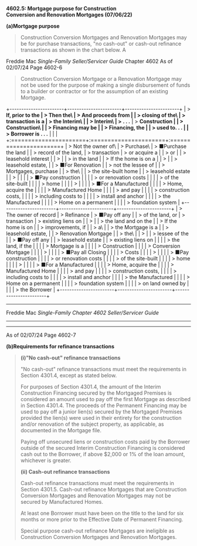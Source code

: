 **4602.5: Mortgage purpose for Construction**\
**Conversion and Renovation Mortgages (07/06/22)**

**(a)Mortgage purpose**

> Construction Conversion Mortgages and Renovation Mortgages may be for
> purchase transactions, "no cash-out" or cash-out refinance
> transactions as shown in the chart below. A

Freddie Mac *Single-Family Seller/Servicer Guide* Chapter 4602 As of
02/07/24 Page 4602-6

> Construction Conversion Mortgage or a Renovation Mortgage may not be
> used for the purpose of making a single disbursement of funds to a
> builder or contractor or for the assumption of an existing Mortgage.

+-----------------------+-----------------------+-----------------------+
| > **If, prior to the  | > **Then the**\       | > **And proceeds from |
| > closing of the**\   | > **transaction is a  | > the Interim**\      |
| > **Interim**\        | > . . .**             | > **Construction      |
| > **Construction**\   |                       | > Financing may be    |
| > **Financing, the    |                       | > used to. . .**      |
| > Borrower is . . .** |                       |                       |
+:======================+:======================+:======================+
| > Not the owner of\   | > Purchase\           | > ■Purchase the land  |
| > record of the land, | > transaction         | > or acquire a        |
| > or                  |                       | > leasehold interest  |
| >                     |                       | > in the land         |
| > If the home is on a |                       | >                     |
| > leasehold estate,   |                       | > ■For Renovation     |
| > not the lessee of   |                       | > Mortgages, purchase |
| > the\                |                       | > the site-built home |
| > leasehold estate    |                       | >                     |
|                       |                       | > ■Pay construction   |
|                       |                       | > or renovation costs |
|                       |                       | > of the site-built   |
|                       |                       | > home                |
|                       |                       | >                     |
|                       |                       | > ■For a Manufactured |
|                       |                       | > Home, acquire the   |
|                       |                       | > Manufactured Home   |
|                       |                       | > and pay             |
|                       |                       | > construction costs, |
|                       |                       | > including costs to  |
|                       |                       | > install and anchor  |
|                       |                       | > the Manufactured    |
|                       |                       | > Home on a permanent |
|                       |                       | > foundation system   |
+-----------------------+-----------------------+-----------------------+
| > The owner of record | > Refinance           | > ■Pay off any        |
| > of the land, or     | > transaction         | > existing liens on   |
| >                     |                       | > the land and on the |
| > If the home is on   |                       | > improvements, if    |
| > a\                  |                       | > the Mortgage is a   |
| > leasehold estate,   |                       | > Renovation Mortgage |
| > the\                |                       | >                     |
| > lessee of the       |                       | > ■Pay off any        |
| > leasehold estate    |                       | > existing liens on   |
|                       |                       | > the land, if the    |
|                       |                       | > Mortgage is a       |
|                       |                       | > Construction        |
|                       |                       | > Conversion Mortgage |
|                       |                       | >                     |
|                       |                       | > ■Pay all Closing    |
|                       |                       | > Costs               |
|                       |                       | >                     |
|                       |                       | > ■Pay construction   |
|                       |                       | > or renovation costs |
|                       |                       | > of the site-built   |
|                       |                       | > home                |
|                       |                       | >                     |
|                       |                       | > ■For a Manufactured |
|                       |                       | > Home, acquire the   |
|                       |                       | > Manufactured Home   |
|                       |                       | > and pay             |
|                       |                       | > construction costs, |
|                       |                       | > including costs to  |
|                       |                       | > install and anchor  |
|                       |                       | > the Manufactured    |
|                       |                       | > Home on a permanent |
|                       |                       | > foundation system   |
|                       |                       | > on land owned by    |
|                       |                       | > the Borrower        |
+-----------------------+-----------------------+-----------------------+

  -----------------------------------------------------------------------
  Freddie Mac *Single-Family          Chapter 4602
  Seller/Servicer Guide*              
  ----------------------------------- -----------------------------------

  -----------------------------------------------------------------------

As of 02/07/24 Page 4602-7

**(b)Requirements for refinance transactions**

> **(i)"No cash-out" refinance transactions**
>
> "No cash-out" refinance transactions must meet the requirements in
> Section 4301.4, except as stated below.
>
> For purposes of Section 4301.4, the amount of the Interim Construction
> Financing secured by the Mortgaged Premises is considered an amount
> used to pay off the first Mortgage as described in Section 4301.4. The
> proceeds of the Permanent Financing may be used to pay off a junior
> lien(s) secured by the Mortgaged Premises provided the lien(s) were
> used in their entirety for the construction and/or renovation of the
> subject property, as applicable, as documented in the Mortgage file.
>
> Paying off unsecured liens or construction costs paid by the Borrower
> outside of the secured Interim Construction Financing is considered
> cash out to the Borrower, if above \$2,000 or 1% of the loan amount,
> whichever is greater.
>
> **(ii) Cash-out refinance transactions**
>
> Cash-out refinance transactions must meet the requirements in Section
> 4301.5. Cash-out refinance Mortgages that are Construction Conversion
> Mortgages and Renovation Mortgages may not be secured by Manufactured
> Homes.
>
> At least one Borrower must have been on the title to the land for six
> months or more prior to the Effective Date of Permanent Financing.
>
> Special purpose cash-out refinance Mortgages are ineligible as
> Construction Conversion Mortgages and Renovation Mortgages.